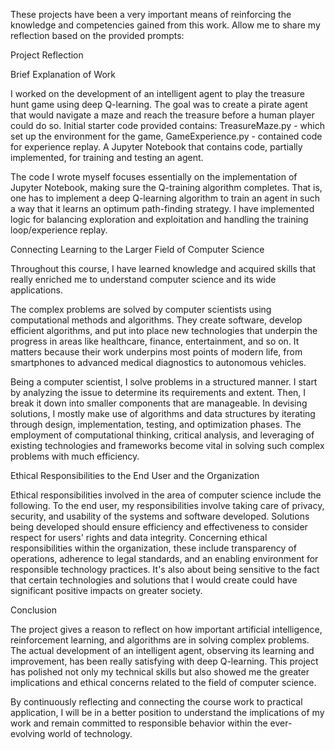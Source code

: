 These projects have been a very important means of reinforcing the knowledge and competencies gained from this work. Allow me to share my reflection based on the provided prompts:

Project Reflection

Brief Explanation of Work

I worked on the development of an intelligent agent to play the treasure hunt game using deep Q-learning. The goal was to create a pirate agent that would navigate a maze and reach the treasure before a human player could do so. Initial starter code provided contains: TreasureMaze.py - which set up the environment for the game, GameExperience.py - contained code for experience replay. A Jupyter Notebook that contains code, partially implemented, for training and testing an agent.

The code I wrote myself focuses essentially on the implementation of Jupyter Notebook, making sure the Q-training algorithm completes. That is, one has to implement a deep Q-learning algorithm to train an agent in such a way that it learns an optimum path-finding strategy. I have implemented logic for balancing exploration and exploitation and handling the training loop/experience replay.

Connecting Learning to the Larger Field of Computer Science

Throughout this course, I have learned knowledge and acquired skills that really enriched me to understand computer science and its wide applications.

The complex problems are solved by computer scientists using computational methods and algorithms. They create software, develop efficient algorithms, and put into place new technologies that underpin the progress in areas like healthcare, finance, entertainment, and so on. It matters because their work underpins most points of modern life, from smartphones to advanced medical diagnostics to autonomous vehicles.

Being a computer scientist, I solve problems in a structured manner. I start by analyzing the issue to determine its requirements and extent. Then, I break it down into smaller components that are manageable. In devising solutions, I mostly make use of algorithms and data structures by iterating through design, implementation, testing, and optimization phases. The employment of computational thinking, critical analysis, and leveraging of existing technologies and frameworks become vital in solving such complex problems with much efficiency.

Ethical Responsibilities to the End User and the Organization 

Ethical responsibilities involved in the area of computer science include the following. To the end user, my responsibilities involve taking care of privacy, security, and usability of the systems and software developed. Solutions being developed should ensure efficiency and effectiveness to consider respect for users' rights and data integrity. Concerning ethical responsibilities within the organization, these include transparency of operations, adherence to legal standards, and an enabling environment for responsible technology practices. It's also about being sensitive to the fact that certain technologies and solutions that I would create could have significant positive impacts on greater society.

Conclusion

The project gives a reason to reflect on how important artificial intelligence, reinforcement learning, and algorithms are in solving complex problems. The actual development of an intelligent agent, observing its learning and improvement, has been really satisfying with deep Q-learning. This project has polished not only my technical skills but also showed me the greater implications and ethical concerns related to the field of computer science.

By continuously reflecting and connecting the course work to practical application, I will be in a better position to understand the implications of my work and remain committed to responsible behavior within the ever-evolving world of technology.
